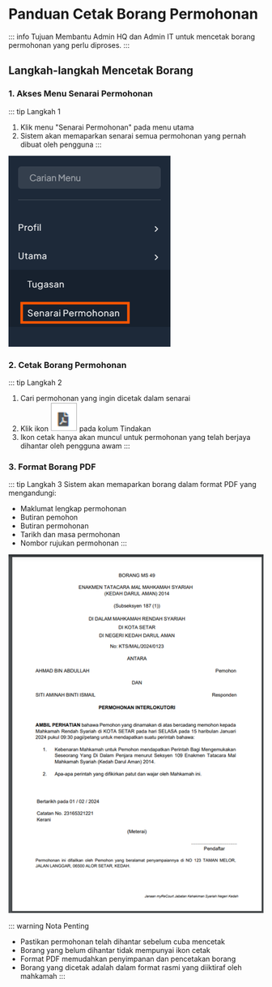 # Panduan Cetak Borang Permohonan

::: info Tujuan
Membantu Admin HQ dan Admin IT untuk mencetak borang permohonan yang perlu diproses.
:::

## Langkah-langkah Mencetak Borang

### 1. Akses Menu Senarai Permohonan

::: tip Langkah 1
1. Klik menu "Senarai Permohonan" pada menu utama
2. Sistem akan memaparkan senarai semua permohonan yang pernah dibuat oleh pengguna
:::

![Menu Senarai Permohonan](./image/admin/cetak-permohonan/image1.png)

### 2. Cetak Borang Permohonan

::: tip Langkah 2
1. Cari permohonan yang ingin dicetak dalam senarai
2. Klik ikon ![Cetak PDF](./image/admin/cetak-permohonan/image2.png) pada kolum Tindakan
3. Ikon cetak hanya akan muncul untuk permohonan yang telah berjaya dihantar oleh pengguna awam
:::

### 3. Format Borang PDF

::: tip Langkah 3
Sistem akan memaparkan borang dalam format PDF yang mengandungi:
- Maklumat lengkap permohonan
- Butiran pemohon
- Butiran permohonan
- Tarikh dan masa permohonan
- Nombor rujukan permohonan
:::

![Contoh Borang PDF](./image/admin/cetak-permohonan/image3.png)

::: warning Nota Penting
- Pastikan permohonan telah dihantar sebelum cuba mencetak
- Borang yang belum dihantar tidak mempunyai ikon cetak
- Format PDF memudahkan penyimpanan dan pencetakan borang
- Borang yang dicetak adalah dalam format rasmi yang diiktiraf oleh mahkamah
::: 